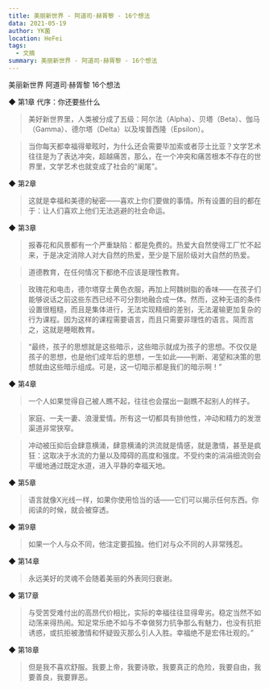 ```yaml
---
title: 美丽新世界 - 阿道司·赫胥黎 - 16个想法
data: 2021-05-19
author: YK菌
location: HeFei
tags:
  - 文摘
summary: 美丽新世界 - 阿道司·赫胥黎 - 16个想法
---
```



美丽新世界
阿道司·赫胥黎
16个想法

◆ 第1章 代序：你还要些什么

> 美好新世界里，人类被分成了五级：阿尔法（Alpha）、贝塔（Beta）、伽马（Gamma）、德尔塔（Delta）以及埃普西隆（Epsilon）。

> 当你每天都幸福得晕眩时，为什么还会需要毕加索或者莎士比亚？文学艺术往往是为了表达冲突，超越痛苦，那么，在一个冲突和痛苦根本不存在的世界里，文学艺术也就变成了社会的“阑尾”。

◆ 第2章 

> 这就是幸福和美德的秘密——喜欢上你们要做的事情。所有设置的目的都在于：让人们喜欢上他们无法逃避的社会命运。

◆ 第3章 

> 报春花和风景都有一个严重缺陷：都是免费的。热爱大自然使得工厂忙不起来，于是决定消除人对大自然的热爱，至少是下层阶级对大自然的热爱。

> 道德教育，在任何情况下都绝不应该是理性教育。

> 玫瑰花和电击，德尔塔穿土黄色衣服，再加上阿魏树脂的香味——在孩子们能够说话之前这些东西已经不可分割地融合成一体。然而，这种无语的条件设置很粗糙，而且是集体进行，无法实现精细的差别，无法灌输更加复杂的行为课程。因为这样的课程需要语言，而且只需要非理性的语言。简而言之，这就是睡眠教育。

> “最终，孩子的思想就是这些暗示，这些暗示就成为孩子的思想。不仅仅是孩子的思想，也是他们成年后的思想，一生如此——判断、渴望和决策的思想就由这些暗示组成。可是，这一切暗示都是我们的暗示啊！”

◆ 第4章 

> 一个人如果觉得自己被人瞧不起，往往也会摆出一副瞧不起别人的样子。

> 家庭、一夫一妻、浪漫爱情。所有这一切都具有排他性，冲动和精力的发泄渠道非常狭窄。

> 冲动被压抑后会肆意横涌，肆意横涌的洪流就是情感，就是激情，甚至是疯狂：这取决于水流的力量以及障碍的高度和强度。不受约束的涓涓细流则会平缓地通过既定水道，进入平静的幸福天地。

◆ 第5章 

> 语言就像X光线一样，如果你使用恰当的话——它们可以揭示任何东西。你阅读的时候，就会被穿透。

◆ 第9章 

> 如果一个人与众不同，他注定要孤独。他们对与众不同的人非常残忍。

◆ 第14章 

> 永远美好的灵魂不会随着美丽的外表同归衰谢。

◆ 第17章 

> 与受苦受难付出的高昂代价相比，实际的幸福往往显得卑劣。稳定当然不如动荡来得热闹。知足常乐绝不如与不幸做努力抗争那么有魅力，也没有抗拒诱惑，或抗拒被激情和怀疑毁灭那么引人入胜。幸福绝不是宏伟壮观的。”

◆ 第18章 

> 但是我不喜欢舒服。我要上帝，我要诗歌，我要真正的危险，我要自由，我要善良，我要罪恶。


